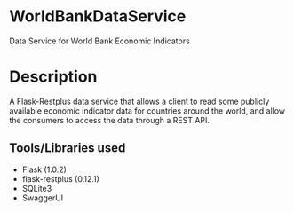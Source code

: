 # WorldBankDataService
Data Service for World Bank Economic Indicators

# Description
A Flask-Restplus data service that allows a client to read some publicly available economic indicator data for countries around the world, and allow the consumers to access the
data through a REST API.

## Tools/Libraries used
  * Flask (1.0.2)
  * flask-restplus (0.12.1)
  * SQLite3
  * SwaggerUI
